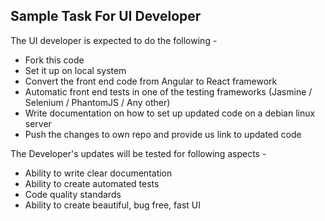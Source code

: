 ## Sample Task For UI Developer

The UI developer is expected to do the following -

* Fork this code
* Set it up on local system
* Convert the front end code from Angular to React framework
* Automatic front end tests in one of the testing frameworks (Jasmine / Selenium / PhantomJS / Any other)
* Write documentation on how to set up updated code on a debian linux server
* Push the changes to own repo and provide us link to updated code


The Developer's updates will be tested for following aspects -
* Ability to write clear documentation
* Ability to create automated tests
* Code quality standards
* Ability to create beautiful, bug free, fast UI